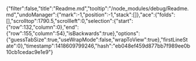 {"filter":false,"title":"Readme.md","tooltip":"/node_modules/debug/Readme.md","undoManager":{"mark":-1,"position":-1,"stack":[]},"ace":{"folds":[],"scrolltop":1790.5,"scrollleft":0,"selection":{"start":{"row":132,"column":0},"end":{"row":155,"column":54},"isBackwards":true},"options":{"guessTabSize":true,"useWrapMode":false,"wrapToView":true},"firstLineState":0},"timestamp":1418609799246,"hash":"eb048ef459d877bb7f989ee0b10cb1cedac9e1e9"}